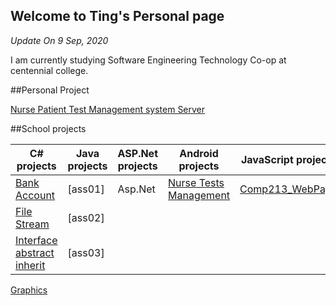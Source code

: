 ## Welcome to Ting's Personal page

<em>Update On 9 Sep, 2020</em>

I am currently studying Software Engineering Technology Co-op at centennial college. 
 
##Personal Project

[Nurse Patient Test Management system Server](https://github.com/constantlyTiTi/nursePatientTest_Server)

##School projects

C# projects |  Java projects | ASP.Net projects| Android projects|JavaScript projects
---------------|--------------|--------------|----------|--------------|
[Bank Account](https://github.com/constantlyTiTi/Comp123_assignment_C-/tree/master/Assignment_03_BankAccount/Assignment_03_BankAccount) | [ass01] | Asp.Net|[Nurse Tests Management](https://github.com/constantlyTiTi/NurseTestsManagement)|[Comp213_WebPage](https://constantlytiti.github.io/Comp213_WebPage/)
[File Stream](https://github.com/constantlyTiTi/Comp123_assignment_C-/tree/master/Assignment_FileStream) |  [ass02] |
[Interface abstract inherit](https://github.com/constantlyTiTi/Comp123_assignment_C-/tree/master/Assignment_Interface_Abstract/Assignment_Interface_Abstract) |  [ass03] |
[Graphics](https://github.com/constantlyTiTi/Comp123_assignment_C-/tree/master/System_Drawing_Graphics/Lab5)

